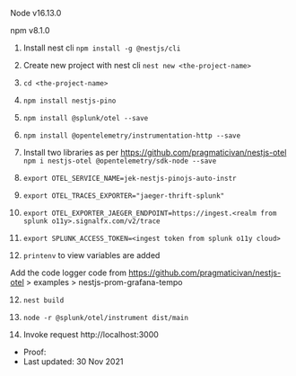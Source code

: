 Node v16.13.0

npm v8.1.0


1. Install nest cli `npm install -g @nestjs/cli`


2. Create new project with nest cli `nest new <the-project-name>`


3. `cd <the-project-name>`


4. `npm install nestjs-pino`


5. `npm install @splunk/otel --save`


6. `npm install @opentelemetry/instrumentation-http --save`


7. Install two libraries as per https://github.com/pragmaticivan/nestjs-otel  `npm i nestjs-otel @opentelemetry/sdk-node --save`


7. `export OTEL_SERVICE_NAME=jek-nestjs-pinojs-auto-instr`


8. `export OTEL_TRACES_EXPORTER="jaeger-thrift-splunk"`


9. `export OTEL_EXPORTER_JAEGER_ENDPOINT=https://ingest.<realm from splunk o11y>.signalfx.com/v2/trace`


10. `export SPLUNK_ACCESS_TOKEN=<ingest token from splunk o11y cloud>`


11. `printenv` to view variables are added


Add the code logger code from https://github.com/pragmaticivan/nestjs-otel > examples > nestjs-prom-grafana-tempo

12. `nest build`


13. `node -r @splunk/otel/instrument dist/main`


14. Invoke request http://localhost:3000

- Proof: 
- Last updated: 30 Nov 2021